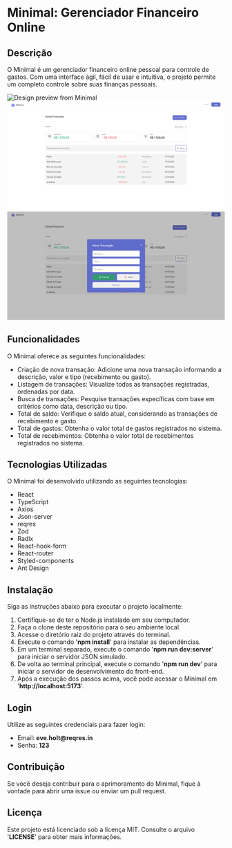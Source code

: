 # **Minimal**: Gerenciador Financeiro Online

## **Descrição**
O Minimal é um gerenciador financeiro online pessoal para controle de gastos. Com uma interface ágil, fácil de usar e intuitiva, o projeto permite um completo controle sobre suas finanças pessoais.

![Design preview from Minimal](./src/assets/template.png)
![Design preview from Minimal](./src/assets/template-transacao.png)
![Design preview from Minimal](./src/assets/template-painel.png)

## **Funcionalidades**
O Minimal oferece as seguintes funcionalidades:

* Criação de nova transação: Adicione uma nova transação informando a descrição, valor e tipo (recebimento ou gasto).
* Listagem de transações: Visualize todas as transações registradas, ordenadas por data.
* Busca de transações: Pesquise transações específicas com base em critérios como data, descrição ou tipo.
* Total de saldo: Verifique o saldo atual, considerando as transações de recebimento e gasto.
* Total de gastos: Obtenha o valor total de gastos registrados no sistema.
* Total de recebimentos: Obtenha o valor total de recebimentos registrados no sistema.

## **Tecnologias Utilizadas**
O Minimal foi desenvolvido utilizando as seguintes tecnologias:

* React
* TypeScript
* Axios
* Json-server 
* reqres
* Zod
* Radix
* React-hook-form
* React-router
* Styled-components
* Ant Design

## **Instalação**
Siga as instruções abaixo para executar o projeto localmente:

1. Certifique-se de ter o Node.js instalado em seu computador.
2. Faça o clone deste repositório para o seu ambiente local.
3. Acesse o diretório raiz do projeto através do terminal.
4. Execute o comando '__npm install__' para instalar as dependências.
5. Em um terminal separado, execute o comando '__npm run dev:server__' para iniciar o servidor JSON simulado.
6. De volta ao terminal principal, execute o comando '__npm run  dev__' para iniciar o servidor de desenvolvimento do front-end.
7. Após a execução dos passos acima, você pode acessar o Minimal em '__http://localhost:5173__'.

## **Login**
Utilize as seguintes credenciais para fazer login:

* Email: __eve.holt@reqres.in__
* Senha: __123__

## **Contribuição**
Se você deseja contribuir para o aprimoramento do Minimal, fique à vontade para abrir uma issue ou enviar um pull request.

## **Licença**
Este projeto está licenciado sob a licença MIT. Consulte o arquivo '__LICENSE__' para obter mais informações.
